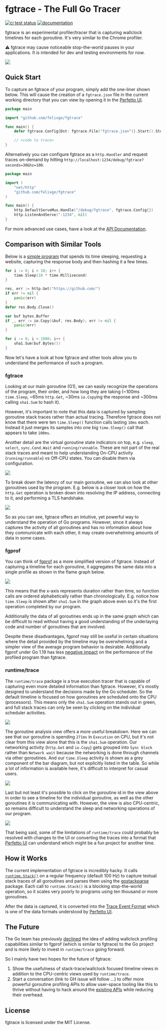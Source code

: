 # fgtrace - The Full Go Tracer

[![ci test status](https://img.shields.io/github/workflow/status/felixge/fgtrace/Go?label=tests)](https://github.com/felixge/fgtrace/actions/workflows/go.yml?query=branch%3Amain)
[![documentation](http://img.shields.io/badge/godoc-reference-blue.svg)](https://pkg.go.dev/github.com/felixge/fgtrace)

fgtrace is an experimental profiler/tracer that is capturing wallclock timelines for each goroutine. It's very similar to the Chrome profiler.

⚠️ fgtrace may cause noticeable stop-the-world pauses in your applications. It is intended for dev and testing environments for now.

<img src="./assets/fgtrace-example.png"/>

## Quick Start

To capture an fgtrace of your program, simply add the one-liner shown below. This will cause the creation of a `fgtrace.json` file in the current working directory that you can view by opening it in the [Perfetto UI](https://ui.perfetto.dev/).

```go
package main

import "github.com/felixge/fgtrace"

func main() {
	defer fgtrace.Config{Dst: fgtrace.File("fgtrace.json")}.Start().Stop()

	// <code to trace>
}
```

Alternatively you can configure fgtrace as a `http.Handler` and request traces on-demand by hitting `http://localhost:1234/debug/fgtrace?seconds=30&hz=100`.

```go
package main

import (
	"net/http"
	"github.com/felixge/fgtrace"
)

func main() {
	http.DefaultServeMux.Handle("/debug/fgtrace", fgtrace.Config{})
	http.ListenAndServe(":1234", nil)
}
```

For more advanced use cases, have a look at the [API Documentation](https://pkg.go.dev/github.com/felixge/fgtrace#Config).

## Comparison with Similar Tools

Below is a [simple program](./testdata/readme/) that spends its time sleeping, requesting a website, capturing the response body and then hashing it a few times.

```go
for i := 0; i < 10; i++ {
	time.Sleep(10 * time.Millisecond)
}

res, err := http.Get("https://github.com/")
if err != nil {
	panic(err)
}
defer res.Body.Close()

var buf bytes.Buffer
if _, err := io.Copy(&buf, res.Body); err != nil {
	panic(err)
}

for i := 0; i < 1000; i++ {
	sha1.Sum(buf.Bytes())
}
```

Now let's have a look at how fgtrace and other tools allow you to understand the performance of such a program.

### fgtrace

Looking at our main goroutine (G1), we can easily recognize the operations of the program, their order, and how long they are taking (~100ms `time.Sleep`, ~65ms `http.Get`, ~30ms `io.Copy`ing the response and ~300ms calling `sha1.Sum` to hash it).

However, it's important to note that this data is captured by sampling goroutine stack traces rather than actual tracing. Therefore fgtrace does not know that there were ten `time.Sleep()` function calls lasting `10ms` each. Instead it just merges its samples into one big `time.Sleep()` call that appears to take `100ms`.

Another detail are the virtual goroutine state indicators on top, e.g. `sleep`, `select`, `sync.Cond.Wait` and `running/runnable`. These are not part of the real stack traces and meant to help understanding On-CPU activity (`running/runnable`) vs Off-CPU states. You can disable them via configuration.

<img src="./assets/fgtrace-example.png"/>

To break down the latency of our main goroutine, we can also look at other goroutines used by the program. E.g. below is a closer look on how the `http.Get` operation is broken down into resolving the IP address, connecting to it, and performing a TLS handshake.

<img src="./assets/fgtrace-example2.png"/>

So as you can see, fgtrace offers an intuitive, yet powerful way to understand the operation of Go programs. However, since it always captures the activity of all goroutines and has no information about how they communicate with each other, it may create overwhelming amounts of data in some cases.

### fgprof

You can think of [fgprof](https://github.com/felixge/fgprof) as a more simplified version of fgtrace. Instead of capturing a timeline for each goroutine, it aggregates the same data into a single profile as shown in the flame graph below.

<img src="./assets/fgprof-example.png"/>

This means that the x-axis represents duration rather than time, so function calls are ordered alphabetically rather than chronologically. E.g. notice how `time.Sleep` is shown after `sha1.Sum` in the graph above even so it's the first operation completed by our program.

Additionally the data of all goroutines ends up in the same graph which can be difficult to read without having a good understanding of the underlaying code and number of goroutines that are involved.

Despite these disadvantages, fgprof may still be useful in certain situations where the detail provided by the timeline may be overwhelming and a simpler view of the average program behavior is desirable. Additionally fgprof under Go 1.19 has less [negative impact](https://go-review.googlesource.com/c/go/+/387415) on the performance of the profiled program than fgtrace.

### runtime/trace

The `runtime/trace` package is a true execution tracer that is capable of capturing even more detailed information than fgtrace. However, it's mostly designed to understand the decisions made by the Go scheduler. So the default timeline is focused on how goroutines are scheduled onto the CPU (processors). This means only the `sha1.Sum` operation stands out in green, and full stack traces can only be seen by clicking on the individual scheduler activities.

<img src="./assets/runtime-example.png"/>

The goroutine analysis view offers a more useful breakdown. Here we can see that our goroutine is spending `271ms` in `Execution` on CPU, but it's not clear from this view alone that this is the `sha1.Sum` operation. Our networking activity (`http.Get` and `io.Copy`) gets grouped into `Sync block` rather than `Network wait` because the networking is done through channels via other goroutines. And our `time.Sleep` activity is shown as a grey component of the bar diagram, but not explicitly listed in the table. So while a lot of information is available here, it's difficult to interpret for casual users.

<img src="./assets/runtime-example2.png"/>

Last but not least it's possible to click on the goroutine id in the view above in order to see a timeline for the individual goroutine, as well as the other goroutines it is communicating with. However, the view is also CPU-centric, so remains difficult to understand the sleep and networking operations of our program.

<img src="./assets/runtime-example3.png"/>

That being said, some of the limitations of `runtime/trace` could probably be resolved with changes to the UI or converting the traces into a format that [Perfetto UI](https://ui.perfetto.dev/) can understand which might be a fun project for another time.

## How it Works

The current implementation of fgtrace is incredibly hacky. It calls [`runtime.Stack()`](https://pkg.go.dev/runtime#Stack) on a regular frequency (default 100 Hz) to capture textual stack traces of all goroutines and parses them using the [gostackparse](https://github.com/DataDog/gostackparse) package. Each call to `runtime.Stack()` is a blocking stop-the-world operation, so it scales very poorly to programs using ten thousand or more goroutines.

After the data is captured, it is converted into the [Trace Event Format](https://docs.google.com/document/d/1CvAClvFfyA5R-PhYUmn5OOQtYMH4h6I0nSsKchNAySU/preview) which is one of the data formats understood by [Perfetto UI](https://ui.perfetto.dev/).

## The Future

The Go team has previously [declined](https://github.com/golang/go/issues/41324#issuecomment-703796820) the idea of adding wallclock profiling capabilities similar to fgprof (which is similar to fgtrace) to the Go project and is more likely to invest in `runtime/trace` going forward.

So I mainly have two hopes for the future of fgtrace:

1. Show the usefulness of stack-trace/wallclock focused timeline views in addition to the CPU-centric views used by `runtime/trace`.
2. Start a conversation (link to GH issue will follow ...) to offer more powerful goroutine profiling APIs to allow user-space tooling like this to thrive without having to hack around the [existing APIs](https://github.com/DataDog/go-profiler-notes/blob/main/goroutine.md#feature-matrix) while reducing their overhead.



## License

fgtrace is licensed under the MIT License.